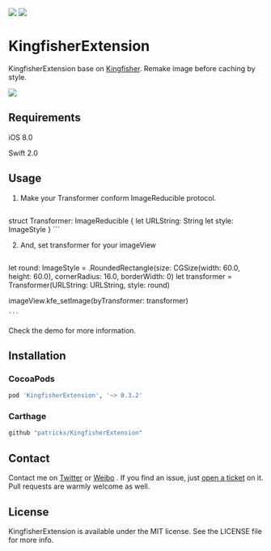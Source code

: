 <p>
<a href="http://cocoadocs.org/docsets/KingfisherExtension"><img src="https://img.shields.io/cocoapods/v/KingfisherExtension.svg?style=flat"></a>
<a href="https://raw.githubusercontent.com/Limon-O-O/KingfisherExtension/master/LICENSE"><img src="https://img.shields.io/cocoapods/l/KingfisherExtension.svg?style=flat"></a>
</p>

# KingfisherExtension

KingfisherExtension base on [Kingfisher](https://github.com/onevcat/Kingfisher). Remake image before caching by style.

![](http://ww4.sinaimg.cn/large/006tNc79jw1f5l757g4qoj30af0ijdie.jpg)

## Requirements

iOS 8.0

Swift 2.0

## Usage

1. Make your Transformer conform ImageReducible protocol.

	``` swift
  struct Transformer: ImageReducible {
    let URLString: String
    let style: ImageStyle
  }
	```

2. And, set transformer for your imageView

	``` swift

  let round: ImageStyle = .RoundedRectangle(size: CGSize(width: 60.0, height: 60.0), cornerRadius: 16.0, borderWidth: 0)
  let transformer = Transformer(URLString: URLString, style: round)

  imageView.kfe_setImage(byTransformer: transformer)

	```

Check the demo for more information.

## Installation

### CocoaPods

```ruby
pod 'KingfisherExtension', '~> 0.3.2'
```

### Carthage

```swift
github "patricks/KingfisherExtension"
```

## Contact

Contact me on [Twitter](https://twitter.com/Limon______) or [Weibo](http://weibo.com/u/1783821582) . If you find an issue, just [open a ticket](https://github.com/Limon-O-O/KingfisherExtension/issues/new) on it. Pull requests are warmly welcome as well.

## License

KingfisherExtension is available under the MIT license. See the LICENSE file for more info.
